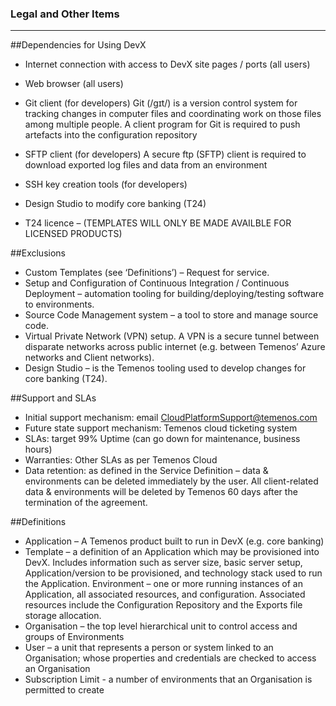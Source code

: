 ### Legal and Other Items

----------

##Dependencies for Using DevX
-	Internet connection with access to DevX site pages / ports (all users)
-	Web browser (all users)
-	Git client (for developers)
  Git (/ɡɪt/) is a version control system for tracking changes in computer files and coordinating work on those files among multiple    people.  A client program for Git is required to push artefacts into the configuration repository
  
-	SFTP client (for developers)
A secure ftp (SFTP) client is required to download exported log files and data from an environment
-	SSH key creation tools (for developers)
-	Design Studio to modify core banking (T24)
-	T24 licence – (TEMPLATES WILL ONLY BE MADE AVAILBLE FOR LICENSED PRODUCTS)

##Exclusions
-	Custom Templates (see ‘Definitions’) – Request for service.
-	Setup and Configuration of Continuous Integration / Continuous Deployment – automation tooling for building/deploying/testing software to environments.
-	Source Code Management system – a tool to store and manage source code.
-	Virtual Private Network (VPN) setup.  A VPN is a secure tunnel between disparate networks across public internet (e.g. between Temenos’ Azure networks and Client networks).
-	Design Studio – is the Temenos tooling used to develop changes for core banking (T24).

##Support and SLAs
-	Initial support mechanism: email CloudPlatformSupport@temenos.com
-	Future state support mechanism: Temenos cloud ticketing system
-	SLAs: target 99% Uptime (can go down for maintenance, business hours)
-	Warranties: Other SLAs as per Temenos Cloud
-	Data retention: as defined in the Service Definition – data & environments can be deleted immediately by the user.  All client-related data & environments will be deleted by Temenos 60 days after the termination of the agreement.

##Definitions
-	Application – A Temenos product built to run in DevX (e.g. core banking)
-	Template – a definition of an Application which may be provisioned into DevX. Includes information such as server size, basic server setup, Application/version to be provisioned, and technology stack used to run the Application.
	Environment – one or more running instances of an Application, all associated resources, and configuration. Associated resources include the Configuration Repository and the Exports file storage allocation.
-	Organisation – the top level hierarchical unit to control access and groups of Environments
-	User – a unit that represents a person or system linked to an Organisation; whose properties and credentials are checked to access an Organisation
-	Subscription Limit - a number of environments that an Organisation is permitted to create

